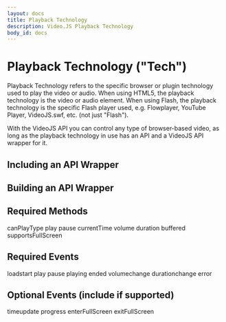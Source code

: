 ```yaml
---
layout: docs
title: Playback Technology
description: Video.JS Playback Technology
body_id: docs
---
```


Playback Technology ("Tech")
============================
Playback Technology refers to the specific browser or plugin technology used to play the video or audio. When using HTML5, the playback technology is the video or audio element. When using Flash, the playback technology is the specific Flash player used, e.g. Flowplayer, YouTube Player, VideoJS.swf, etc. (not just "Flash").

With the VideoJS API you can control any type of browser-based video, as long as the playback technology in use has an API and a VideoJS API wrapper for it.


Including an API Wrapper
------------------------


Building an API Wrapper
-----------------------



Required Methods
----------------
canPlayType
play
pause
currentTime
volume
duration
buffered
supportsFullScreen

Required Events
---------------
loadstart
play
pause
playing
ended
volumechange
durationchange
error

Optional Events (include if supported)
--------------------------------------
timeupdate
progress
enterFullScreen
exitFullScreen
